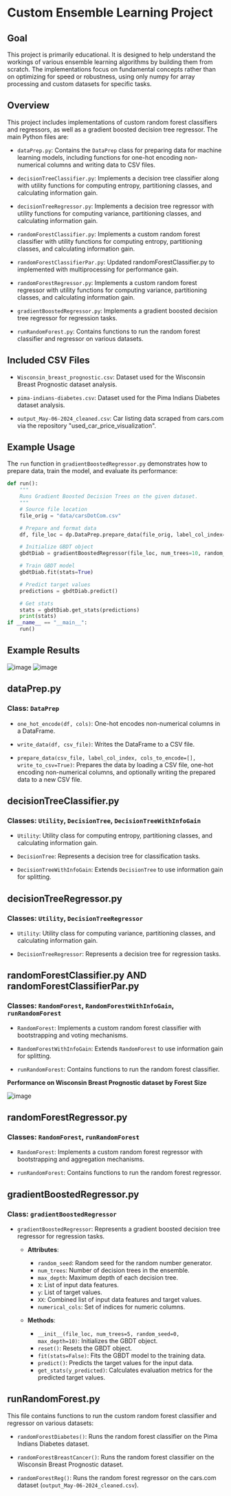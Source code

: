 # Custom Ensemble Learning Project

## Goal

This project is primarily educational. It is designed to help understand the workings of various ensemble learning algorithms by building them from scratch. The implementations focus on fundamental concepts rather than on optimizing for speed or robustness, using only numpy for array processing and custom datasets for specific tasks.

## Overview

This project includes implementations of custom random forest classifiers and regressors, as well as a gradient boosted decision tree regressor. The main Python files are:

- `dataPrep.py`: Contains the `DataPrep` class for preparing data for machine learning models, including functions for one-hot encoding non-numerical columns and writing data to CSV files.
  
- `decisionTreeClassifier.py`: Implements a decision tree classifier along with utility functions for computing entropy, partitioning classes, and calculating information gain.
  
- `decisionTreeRegressor.py`: Implements a decision tree regressor with utility functions for computing variance, partitioning classes, and calculating information gain.
  
- `randomForestClassifier.py`: Implements a custom random forest classifier with utility functions for computing entropy, partitioning classes, and calculating information gain.

- `randomForestClassifierPar.py`: Updated randomForestClassifier.py to implemented with multiprocessing for performance gain.
  
- `randomForestRegressor.py`: Implements a custom random forest regressor with utility functions for computing variance, partitioning classes, and calculating information gain.

- `gradientBoostedRegressor.py`: Implements a gradient boosted decision tree regressor for regression tasks.

- `runRandomForest.py`: Contains functions to run the random forest classifier and regressor on various datasets.

## Included CSV Files

- `Wisconsin_breast_prognostic.csv`: Dataset used for the Wisconsin Breast Prognostic dataset analysis.
  
- `pima-indians-diabetes.csv`: Dataset used for the Pima Indians Diabetes dataset analysis.

- `output_May-06-2024_cleaned.csv`: Car listing data scraped from cars.com via the repository "used_car_price_visualization".

## Example Usage

The `run` function in `gradientBoostedRegressor.py` demonstrates how to prepare data, train the model, and evaluate its performance:

```python
def run():
    """
    Runs Gradient Boosted Decision Trees on the given dataset.
    """
    # Source file location
    file_orig = "data/carsDotCom.csv"

    # Prepare and format data
    df, file_loc = dp.DataPrep.prepare_data(file_orig, label_col_index=4, cols_to_encode=[1,2,3])

    # Initialize GBDT object
    gbdtDiab = gradientBoostedRegressor(file_loc, num_trees=10, random_seed=0, max_depth=3)

    # Train GBDT model
    gbdtDiab.fit(stats=True)

    # Predict target values
    predictions = gbdtDiab.predict()

    # Get stats
    stats = gbdtDiab.get_stats(predictions)
    print(stats)
if __name__ == "__main__":
    run()
```

## Example Results

![image](https://raw.githubusercontent.com/SantiagoEnriqueGA/custom_ensemble_learning/main/vis/randomForestCarsReg_R2.png) 
![image](https://raw.githubusercontent.com/SantiagoEnriqueGA/custom_ensemble_learning/main/vis/randomForestCarsReg_MSE.png)


## dataPrep.py

### Class: `DataPrep`

- `one_hot_encode(df, cols)`: One-hot encodes non-numerical columns in a DataFrame.
  
- `write_data(df, csv_file)`: Writes the DataFrame to a CSV file.
  
- `prepare_data(csv_file, label_col_index, cols_to_encode=[], write_to_csv=True)`: Prepares the data by loading a CSV file, one-hot encoding non-numerical columns, and optionally writing the prepared data to a new CSV file.

## decisionTreeClassifier.py

### Classes: `Utility`, `DecisionTree`, `DecisionTreeWithInfoGain`

- `Utility`: Utility class for computing entropy, partitioning classes, and calculating information gain.
  
- `DecisionTree`: Represents a decision tree for classification tasks.
  
- `DecisionTreeWithInfoGain`: Extends `DecisionTree` to use information gain for splitting.

## decisionTreeRegressor.py

### Classes: `Utility`, `DecisionTreeRegressor`

- `Utility`: Utility class for computing variance, partitioning classes, and calculating information gain.
  
- `DecisionTreeRegressor`: Represents a decision tree for regression tasks.

## randomForestClassifier.py AND randomForestClassifierPar.py

### Classes: `RandomForest`, `RandomForestWithInfoGain`, `runRandomForest`

- `RandomForest`: Implements a custom random forest classifier with bootstrapping and voting mechanisms.
  
- `RandomForestWithInfoGain`: Extends `RandomForest` to use information gain for splitting.
  
- `runRandomForest`: Contains functions to run the random forest classifier.

    
**Performance on Wisconsin Breast Prognostic dataset by Forest Size**

![image](https://raw.githubusercontent.com/SantiagoEnriqueGA/custom_ensemble_learning/main/vis/randomForestClassifier_time.png) 



## randomForestRegressor.py

### Classes: `RandomForest`, `runRandomForest`

- `RandomForest`: Implements a custom random forest regressor with bootstrapping and aggregation mechanisms.
  
- `runRandomForest`: Contains functions to run the random forest regressor.

## gradientBoostedRegressor.py

### Class: `gradientBoostedRegressor`

- `gradientBoostedRegressor`: Represents a gradient boosted decision tree regressor for regression tasks.
  
  - **Attributes**:
    - `random_seed`: Random seed for the random number generator.
    - `num_trees`: Number of decision trees in the ensemble.
    - `max_depth`: Maximum depth of each decision tree.
    - `X`: List of input data features.
    - `y`: List of target values.
    - `XX`: Combined list of input data features and target values.
    - `numerical_cols`: Set of indices for numeric columns.
  
  - **Methods**:
    - `__init__(file_loc, num_trees=5, random_seed=0, max_depth=10)`: Initializes the GBDT object.
    - `reset()`: Resets the GBDT object.
    - `fit(stats=False)`: Fits the GBDT model to the training data.
    - `predict()`: Predicts the target values for the input data.
    - `get_stats(y_predicted)`: Calculates evaluation metrics for the predicted target values.

## runRandomForest.py

This file contains functions to run the custom random forest classifier and regressor on various datasets:

- `randomForestDiabetes()`: Runs the random forest classifier on the Pima Indians Diabetes dataset.
  
- `randomForestBreastCancer()`: Runs the random forest classifier on the Wisconsin Breast Prognostic dataset.

- `randomForestReg()`: Runs the random forest regressor on the cars.com dataset (`output_May-06-2024_cleaned.csv`).
